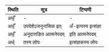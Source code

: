 | स्थिति | सूत्र | टिप्पणी |
| ----- | ------- | ------ |
| अर्थँ॒ | - | - |
| अर्थँ॒ | उपदेशेऽजनुनासिक इत् | अँ-इत्यस्य इत्संज्ञा |
| अर्थँ॒ | अनुदात्तङित आत्मनेपदम् | इति आत्मनेपदम् |
| अर्थ् | तस्य लोपः | इत्संज्ञकस्य लोपः |
